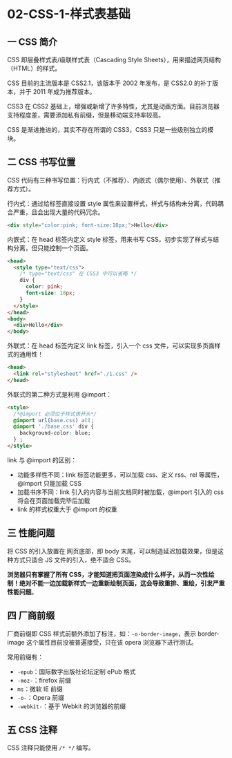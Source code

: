 # 02-CSS-1-样式表基础

## 一 CSS 简介

CSS 即层叠样式表/级联样式表（Cascading Style Sheets），用来描述网页结构（HTML）的样式。

CSS 目前的主流版本是 CSS2.1，该版本于 2002 年发布，是 CSS2.0 的补丁版本，并于 2011 年成为推荐版本。

CSS3 在 CSS2 基础上，增强或新增了许多特性，尤其是动画方面。目前浏览器支持程度差，需要添加私有前缀，但是移动端支持率较高。

CSS 是渐进推进的，其实不存在所谓的 CSS3，CSS3 只是一些级别独立的模块。

## 二 CSS 书写位置

CSS 代码有三种书写位置：行内式（不推荐）、内嵌式（偶尔使用）、外联式（推荐方式）。

行内式：通过给标签直接设置 style 属性来设置样式，样式与结构未分离，代码耦合严重，且会出现大量的代码冗余。

```html
<div style="color:pink; font-size:18px;">Hello</div>
```

内嵌式：在 head 标签内定义 style 标签，用来书写 CSS，初步实现了样式与结构分离，但只能控制一个页面。

```html
<head>
  <style type="text/css">
    /* type="text/css" 在 CSS3 中可以省略 */
    div {
      color: pink;
      font-size: 18px;
    }
  </style>
</head>
<body>
  <div>Hello</div>
</body>
```

外联式：在 head 标签内定义 link 标签，引入一个 css 文件，可以实现多页面样式的通用性！

```html
<head>
  <link rel="stylesheet" href="./1.css" />
</head>
```

外联式的第二种方式是利用 @import：

```html
<style>
  /*@import 必须位于样式表开头*/
  @import url(base.css) all;
  @import './base.css' div {
    background-color: blue;
  } ;
</style>
```

link 与 @import 的区别：

- 功能多样性不同：link 标签功能更多，可以加载 css、定义 rss、rel 等属性，@import 只能加载 CSS
- 加载书序不同：link 引入的内容与当前文档同时被加载，@import 引入的 css 将会在页面加载完毕后加载
- link 的样式权重大于 @import 的权重

## 三 性能问题

将 CSS 的引入放置在 网页底部，即 body 末尾，可以制造延迟加载效果，但是这种方式只适合 JS 文件的引入，绝不适合 CSS。

**浏览器只有掌握了所有 CSS，才能知道把页面渲染成什么样子，从而一次性绘制！绝对不能一边加载新样式一边重新绘制页面，这会导致重排、重绘，引发严重性能问题**。

## 四 厂商前缀

厂商前缀即 CSS 样式前额外添加了标注，如：`-o-border-image`，表示 border-image 这个属性目前没被普遍接受，只在该 opera 浏览器下进行测试。

常用前缀有：

- `-epub`：国际数字出版社论坛定制 ePub 格式
- `-moz-`：firefox 前缀
- `ms`：微软 IE 前缀
- `-o-`：Opera 前缀
- `-webkit-`：基于 Webkit 的浏览器的前缀

## 五 CSS 注释

CSS 注释只能使用 `/* */` 编写。
